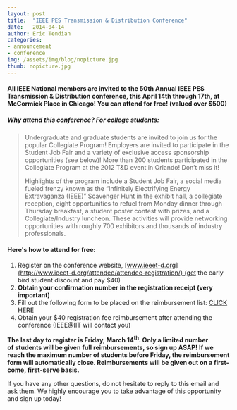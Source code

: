 ```yaml
---
layout: post
title:  "IEEE PES Transmission & Distribution Conference"
date:   2014-04-14
author: Eric Tendian
categories: 
- announcement
- conference
img: /assets/img/blog/nopicture.jpg
thumb: nopicture.jpg
---
```


#### All IEEE National members are invited to the 50th Annual IEEE PES Transmission &amp; Distribution conference, this April 14th through 17th, at McCormick Place in Chicago! You can attend for free! (valued over $500)

##### _Why attend this conference? For college students:_

> Undergraduate and graduate students are invited to join us for the popular Collegiate Program! Employers are invited to participate in the Student Job Fair and a variety of exclusive access sponsorship opportunities (see below)! More than 200 students participated in the Collegiate Program at the 2012 T&amp;D event in Orlando! Don’t miss it!
>
> Highlights of the program include a Student Job Fair, a social media fueled frenzy known as the “Infinitely Electrifying Energy Extravaganza (IEEE)” Scavenger Hunt in the exhibit hall, a collegiate reception, eight opportunities to refuel from Monday dinner through Thursday breakfast, a student poster contest with prizes, and a Collegiate/Industry luncheon. These activities will provide networking opportunities with roughly 700 exhibitors and thousands of industry professionals.

#### **Here's how to attend for free:**

1.  Register on the conference website, [www.ieeet-d.org](http://www.ieeet-d.org/attendee/attendee-registration/) (get the early bird student discount and pay $40)
2.  **Obtain your confirmation number in the registration receipt (very important)**
3.  Fill out the following form to be placed on the reimbursement list: [CLICK HERE](https://docs.google.com/a/iit.edu/forms/d/1F5LYX2oRrb0-ZVuZLVXW0iaJxjjf5TnIHXBAwuzdToc/viewform)
4.  Obtain your $40 registration fee reimbursement after attending the conference (IEEE@IIT will contact you)

**The last day to register is Friday, March 14<sup>th</sup>. Only a limited number of students will be given full reimbursements, so sign up ASAP! If we reach the maximum number of students before Friday, the reimbursement form will automatically close. Reimbursements will be given out on a first-come, first-serve basis.**

If you have any other questions, do not hesitate to reply to this email and ask them. We highly encourage you to take advantage of this opportunity and sign up today!

